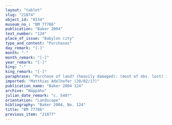 ```yaml
---
layout: "tablet"
slug: "21874"
object_id: "8334"
museum_no_: "BM 77786"
publication: "Baker 2004"
text_number: "124"
place_of_issue: "Babylon city"
type_and_content: "Purchases"
day_remark: "[-]"
month: "-"
month_remark: "[-]"
year_remark: "[-]"
king: "-"
king_remark: "[-]"
paraphrase: "Purchase of land? (heavily damaged): (most of obv. lost) 10 shekels of silver and a clause of forbearance are legible. 7 witnesses and 1 <em>ina a&scaron;ābi</em>-witness are legible (Ta&scaron;mētu-damqat [...]; cf. BM77600?) (remainder of rev. lost).<br /> &nbsp;<br /> No protagonists legible.<br /> &nbsp;"
imported: "Matthias Adelhofer (20/02/17)"
publication_name: "Baker 2004 124"
archive: "Nappāhu"
julian_date_remark: "c. 540?"
orientation: "Landscape"
bibliography: "Baker 2004, No. 124"
title: "BM 77786"
previous_item: "21877"
---
```

